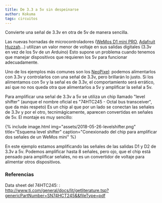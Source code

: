```yaml
---
title: De 3.3 a 5v sin despeinarse
author: Kokuma
tags: circuitos
---
```


Convierte una señal de 3.3v en otra de 5v de manera sencilla.

Las nuevas hornadas de microcontroladores ([WeMos D1 mini PRO](https://wiki.wemos.cc/products:d1:d1_mini_pro), [Adafruit Huzzah](https://learn.adafruit.com/adafruit-huzzah-esp8266-breakout?view=all)...) utilizan un valor menor de voltaje en sus salidas digitales (3.3v en vez de los 5v de un Arduino) Esto supone un problema cuando tenemos que manejar dispositivos que requieren los 5v para funcionar adecuadamente.

Uno de los ejemplos más comunes son los [NeoPixel](https://learn.adafruit.com/adafruit-neopixel-uberguide/the-magic-of-neopixels): podemos alimentarlos con 3.3v y controlarlos con una señal de 3.3v, pero brillarán lo justo. Si los alimentamos con 5v y la señal es de 3.3v, el comportamiento será errático, así que no nos queda otra que alimentarlos a 5v y amplificar la señal a 5v.

Para amplificar una señal de 3.3v a 5v se utiliza un chip llamado "level shifter" (aunque el nombre oficial es "74HTC245 - Octal bus transceiver", que da más respeto) Es un chip al que por un lado se conectan las señales de 3.3v y por el otro, tecnimágicamente, aparecen convertidas en señales de 5v. El montaje es muy sencillo:

{% include image.html
  img="assets/2018-05-26-levelshifter.png"
  title="Esquema level shifter"
  caption="Conexionado del chip para amplificar dos señales de un WeMos mini"
 %}

En este ejemplo estamos amplificando las señales de las salidas D1 y D2 de 3.3v a 5v. Podemos amplificar hasta 8 señales, pero ojo, que el chip está pensado para amplificar señales, no es un convertidor de voltaje para alimentar otros dispositivos.

### Referencias

Data sheet del 74HTC245:
: <http://www.ti.com/general/docs/lit/getliterature.tsp?genericPartNumber=SN74HCT245&&fileType=pdf>
